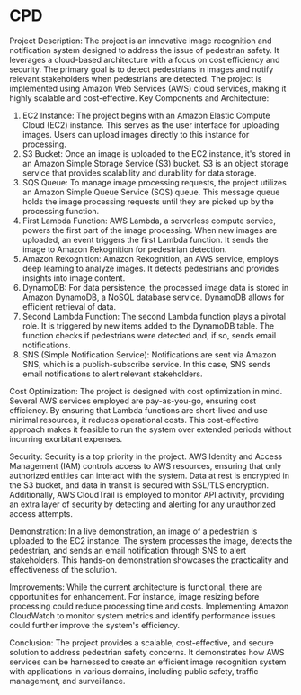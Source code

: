 # CPD

Project Description:
The project is an innovative image recognition and notification system designed to address the issue of pedestrian safety. It leverages a cloud-based architecture with a focus on cost efficiency and security. The primary goal is to detect pedestrians in images and notify relevant stakeholders when pedestrians are detected. The project is implemented using Amazon Web Services (AWS) cloud services, making it highly scalable and cost-effective.
Key Components and Architecture:

1.	EC2 Instance: The project begins with an Amazon Elastic Compute Cloud (EC2) instance. This serves as the user interface for uploading images. Users can upload images directly to this instance for processing.
2.	S3 Bucket: Once an image is uploaded to the EC2 instance, it's stored in an Amazon Simple Storage Service (S3) bucket. S3 is an object storage service that provides scalability and durability for data storage.
3.	SQS Queue: To manage image processing requests, the project utilizes an Amazon Simple Queue Service (SQS) queue. This message queue holds the image processing requests until they are picked up by the processing function.
4.	First Lambda Function: AWS Lambda, a serverless compute service, powers the first part of the image processing. When new images are uploaded, an event triggers the first Lambda function. It sends the image to Amazon Rekognition for pedestrian detection.
5.	Amazon Rekognition: Amazon Rekognition, an AWS service, employs deep learning to analyze images. It detects pedestrians and provides insights into image content.
6.	DynamoDB: For data persistence, the processed image data is stored in Amazon DynamoDB, a NoSQL database service. DynamoDB allows for efficient retrieval of data.
7.	Second Lambda Function: The second Lambda function plays a pivotal role. It is triggered by new items added to the DynamoDB table. The function checks if pedestrians were detected and, if so, sends email notifications.
8.	SNS (Simple Notification Service): Notifications are sent via Amazon SNS, which is a publish-subscribe service. In this case, SNS sends email notifications to alert relevant stakeholders.

Cost Optimization:
The project is designed with cost optimization in mind. Several AWS services employed are pay-as-you-go, ensuring cost efficiency. By ensuring that Lambda functions are short-lived and use minimal resources, it reduces operational costs. This cost-effective approach makes it feasible to run the system over extended periods without incurring exorbitant expenses.

Security:
Security is a top priority in the project. AWS Identity and Access Management (IAM) controls access to AWS resources, ensuring that only authorized entities can interact with the system. Data at rest is encrypted in the S3 bucket, and data in transit is secured with SSL/TLS encryption. Additionally, AWS CloudTrail is employed to monitor API activity, providing an extra layer of security by detecting and alerting for any unauthorized access attempts.

Demonstration:
In a live demonstration, an image of a pedestrian is uploaded to the EC2 instance. The system processes the image, detects the pedestrian, and sends an email notification through SNS to alert stakeholders. This hands-on demonstration showcases the practicality and effectiveness of the solution.

Improvements:
While the current architecture is functional, there are opportunities for enhancement. For instance, image resizing before processing could reduce processing time and costs. Implementing Amazon CloudWatch to monitor system metrics and identify performance issues could further improve the system's efficiency.

Conclusion:
The project provides a scalable, cost-effective, and secure solution to address pedestrian safety concerns. It demonstrates how AWS services can be harnessed to create an efficient image recognition system with applications in various domains, including public safety, traffic management, and surveillance.

